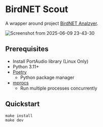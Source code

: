 # BirdNET Scout

A wrapper around project [BirdNET Analzyer](https://github.com/birdnet-team/BirdNET-Analyzer).

![Screenshot from 2025-06-09 23-43-30](https://github.com/user-attachments/assets/ab372d16-2968-45ad-bae3-964f5cd4ae31)

## Prerequisites

- Install PortAudio library (Linux Only)
- Python 3.11+
- [Poetry](https://python-poetry.org/docs/#installing-with-the-official-installer)
  - Python package manager
- [mprocs](https://github.com/pvolok/mprocs)
  - Run multiple processes concurrently

## Quickstart

```
make install
make dev
```
